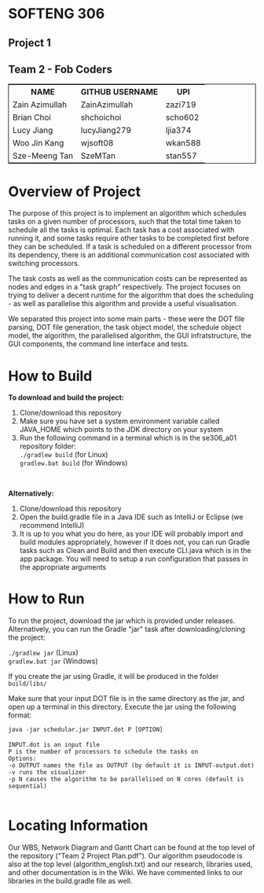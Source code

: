 <h1>SOFTENG 306</h1>
<h2>Project 1</h2>
<h2>Team 2 - Fob Coders</h2>
<table style="width: 100%; border: 1px solid black">
<tr>
    <th>NAME</th>
    <th>GITHUB USERNAME</th>
    <th>UPI</th>
</tr>
<tr>
<tr>
    <td>Zain Azimullah</td>
    <td>ZainAzimullah</td>
    <td>zazi719</td>
</tr>
<tr>
    <td>Brian Choi</td>
    <td>shchoichoi</td>
    <td>scho602</td>
</tr>
<tr>
    <td>Lucy Jiang</td>
    <td>lucyJiang279</td>
    <td>ljia374</td>
</tr>
<tr>
    <td>Woo Jin Kang</td>
    <td>wjsoft08</td>
    <td>wkan588</td>
</tr>
<tr>
    <td>Sze-Meeng Tan</td>
    <td>SzeMTan</td>
    <td>stan557</td>
</tr>
</table>
<h1>Overview of Project</h1>
<p>
    The purpose of this project is to implement an algorithm which schedules tasks on a given number of processors,
    such that the total time taken to schedule all the tasks is optimal.  Each task has a cost associated with running it,
    and some tasks require other tasks to be completed first before they can be scheduled.  If a task is scheduled on a different
    processor from its dependency, there is an additional communication cost associated with switching processors.
</p>
<p>
    The task costs as well as the communication costs can be represented as nodes and edges in a "task graph" respectively.
    The project focuses on trying to deliver a decent runtime for the algorithm that does the scheduling - as well as parallelise
    this algorithm and provide a useful visualisation.
</p>
<p>
    We separated this project into some main parts - these were the DOT file parsing, DOT file generation, the task object model,
    the schedule object model, the algorithm, the parallelised algorithm, the GUI infratstructure, the GUI components, the command line
    interface and tests.
</p>
<h1>How to Build</h1>
<p>
    <b>To download and build the project:</b>
</p>
<ol>
    <li>Clone/download this repository</li>
    <li>Make sure you have set a system environment variable called JAVA_HOME which points to the JDK directory on your system</li>
    <li>Run the following command in a terminal which is in the se306_a01 repository folder:</li>
    <code>./gradlew build</code> (for Linux)
    <br/>
    <code>gradlew.bat build</code> (for Windows)
</ol>
<br/>
<p>
    <b>Alternatively:</b>
</p>
<ol>
    <li>Clone/download this repository</li>
    <li>Open the build.gradle file in a Java IDE such as IntelliJ or Eclipse (we recommend IntelliJ)</li>
    <li>It is up to you what you do here, as your IDE will probably import and build modules appropriately,
        however if it does not, you can run Gradle tasks such as Clean and Build and then execute CLI.java
        which is in the app package.  You will need to setup a run configuration that passes in the appropriate
        arguments</li>
</ol>
<h1>How to Run</h1>
<p>
    To run the project, download the jar which is provided under releases.  Alternatively, you can run the Gradle "jar" task
    after downloading/cloning the project:
</p>
    <code>./gradlew jar</code> (Linux)<br/>
    <code>gradlew.bat jar</code> (Windows)<br/>
<p>
    If you create the jar using Gradle, it will be produced in the folder <code>build/libs/</code>
</p>
<p> 
    Make sure that your input DOT file is in the same directory as the jar, and open
    up a terminal in this directory.  Execute the jar using the following format:
</p>
<code>java -jar schedular.jar INPUT.dot P [OPTION]</code><br/>
<br/>
<code>INPUT.dot is an input file</code><br/>
<code>P is the number of processors to schedule the tasks on</code><br/>
<code>Options:</code><br/>
<code>-o OUTPUT names the file as OUTPUT (by default it is INPUT-output.dot)</code><br/>
<code>-v runs the visualizer</code><br/>
<code>-p N causes the algorithm to be parallelised on N cores (default is sequential)</code><br/>
<br/>
<h1>Locating Information</h1>
<p>
    Our WBS, Network Diagram and Gantt Chart can be found at the top level of the repository ("Team 2 Project Plan.pdf").
    Our algorithm pseudocode is also at the top level (algorithm_english.txt) and our research, libraries used, and other
    documentation is in the Wiki.  We have commented links to our libraries in the build.gradle file as well.
</p>

